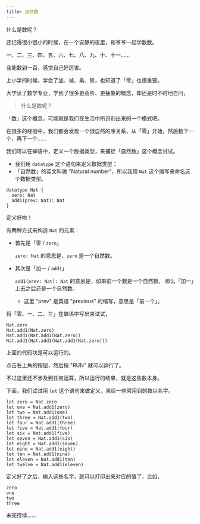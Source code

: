 ```yaml
---
title: 自然数
---
```


什么是数呢？

还记得很小很小的时候，在一个安静的夜里，和爷爷一起学数数。

一、二、三、四、五、六、七、八、九、十、十一……

我能数到一百，感觉自己好厉害。

上小学的时候，学会了加、减、乘、除，也知道了「零」也很重要。

大学读了数学专业，学到了很多更高阶、更抽象的概念，却还是时不时地自问，

> 什么是数呢？

「数」这个概念，可能就是我们在生活中所识别出来的一个模式吧。

在很多的经验中，我们都会发现一个很自然的序关系，从「零」开始，然后数下一个，再下一个……

我们可以在蝉语中，定义一个数据类型，来捕捉「自然数」这个概念试试。

- 我们用 `datatype` 这个语句来定义数据类型；
- 「自然数」的英文叫做 "Natural number"，所以我用 `Nat` 这个缩写来命名这个数据类型。

``` cicada
datatype Nat {
  zero: Nat
  add1(prev: Nat): Nat
}
```

定义好啦！

有两种方式来构造 `Nat` 的元素：

- 首先是「零 / `zero`」

  `zero: Nat` 的意思是，`zero` 是一个自然数。

- 其次是「加一 / `add1`」

  `add1(prev: Nat): Nat` 的意思是，如果前一个数是一个自然数，
  那么「加一」上去之后还是一个自然数。

  - 这里 "prev" 是英语 "previous" 的缩写，意思是「前一个」。

将「零、一、二、三」在蝉语中写出来试试，

``` cicada
Nat.zero
Nat.add1(Nat.zero)
Nat.add1(Nat.add1(Nat.zero))
Nat.add1(Nat.add1(Nat.add1(Nat.zero)))
```

上面的代码块是可以运行的。

点击右上角的按钮，然后按 "RUN" 就可以运行了。

不过这里还不涉及到任何运算，所以运行的结果，就是这些数本身。

下面，我们试试用 `let` 这个语句来做定义，来给一些常用到的数以名字。

``` cicada
let zero = Nat.zero
let one = Nat.add1(zero)
let two = Nat.add1(one)
let three = Nat.add1(two)
let four = Nat.add1(three)
let five = Nat.add1(four)
let six = Nat.add1(five)
let seven = Nat.add1(six)
let eight = Nat.add1(seven)
let nine = Nat.add1(eight)
let ten = Nat.add1(nine)
let eleven = Nat.add1(ten)
let twelve = Nat.add1(eleven)
```

定义好了之后，输入这些名字，就可以打印出来对应的值了，比如，

``` cicada
zero
one
two
three
```

未完待续……
